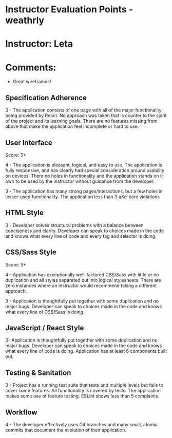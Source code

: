 # Instructor Evaluation Points - weathrly
# Instructor: Leta
# Comments:

* Great wireframes!

## Specification Adherence

3 - The application consists of one page with all of the major functionality being provided by React. No approach was taken that is counter to the spirit of the project and its learning goals. There are no features missing from above that make the application feel incomplete or hard to use.

## User Interface

Score: 3+

4 - The application is pleasant, logical, and easy to use. The application is fully responsive, and has clearly had special consideration around usability on devices. There no holes in functionality and the application stands on it own to be used by the instructor without guidance from the developer.

3 - The application has many strong pages/interactions, but a few holes in lesser-used functionality. The application less than 3 aXe-core violations

## HTML Style

3 - Developer solves structural problems with a balance between conciseness and clarity. Developer can speak to choices made in the code and knows what every line of code and every tag and selector is doing.

## CSS/Sass Style

Score: 3+

4 - Application has exceptionally well-factored CSS/Sass with little or no duplication and all styles separated out into logical stylesheets. There are zero instances where an instructor would recommend taking a different approach.

3 - Application is thoughtfully put together with some duplication and no major bugs. Developer can speak to choices made in the code and knows what every line of CSS/Sass is doing.

## JavaScript / React Style

3- Application is thoughtfully put together with some duplication and no major bugs. Developer can speak to choices made in the code and knows what every line of code is doing. Application has at least 6 components built out.

## Testing & Sanitation

3 - Project has a running test suite that tests and multiple levels but fails to cover some features. All functionality is covered by tests. The application makes some use of feature testing. ESLint shows less than 5 complaints.

## Workflow

4 - The developer effectively uses Git branches and many small, atomic commits that document the evolution of their application.
